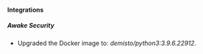 #### Integrations
##### Awake Security
- Upgraded the Docker image to: *demisto/python3:3.9.6.22912*.

